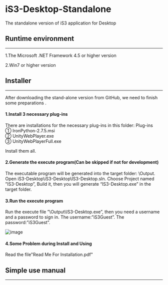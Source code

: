 # iS3-Desktop-Standalone

The standalone version of iS3 application for Desktop

## Runtime environment
--------
   1.The Microsoft .NET Framework 4.5 or higher version
   
   2.Win7 or higher version


## Installer
-------------
After downloading the stand-alone version from GitHub, we need to finish some preparations .

#### 1.Install 3 necessary plug-ins
There are installations for the necessary plug-ins in this folder: Plug-ins\
    ① IronPython-2.7.5.msi    
    ② UnityWebPlayer.exe      
    ③ UnityWebPlayerFull.exe 

Install them all.

#### 2.Generate the execute program(Can be skipped if not for development)

The executable program will be generated into the target folder: \Output. Open iS3-Desktop\iS3-Desktop\IS3-Desktop.sln.
Choose Project named ”IS3-Desktop”, Build it, then you will generate “IS3-Desktop.exe” in the target folder.

#### 3.Run the execute program
Run the execute file ”\Output\IS3-Desktop.exe”, then you need a username and a password to sign in. The username:”iS3Guest”.
The password:”iS3Guest”.

![image](https://github.com/iS3-Project/iS3-Desktop-Standalone/blob/master/images/Login.jpg)

#### 4.Some Problem during Install and Using
Read the file"Read Me For Installation.pdf"

## Simple use manual
----------------
